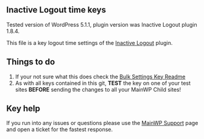 ## Inactive Logout time keys

Tested version of WordPress 5.1.1, plugin version was Inactive Logout plugin 1.8.4.

This file is a key logout time settings of the [Inactive Logout](https://wordpress.org/plugins/inactive-logout/) plugin. 

## Things to do

1. If your not sure what this does check the [Bulk Settings Key Readme](https://github.com/mainwp/Bulk-Setting-Manager-Keys/blob/master/README.md)
2. As with all keys contained in this git, **TEST** the key on one of your test sites **BEFORE** sending the changes to all your MainWP Child sites!

## Key help

If you run into any issues or questions please use the [MainWP Support](https://mainwp.com/support/) page and open a ticket for the fastest response.

